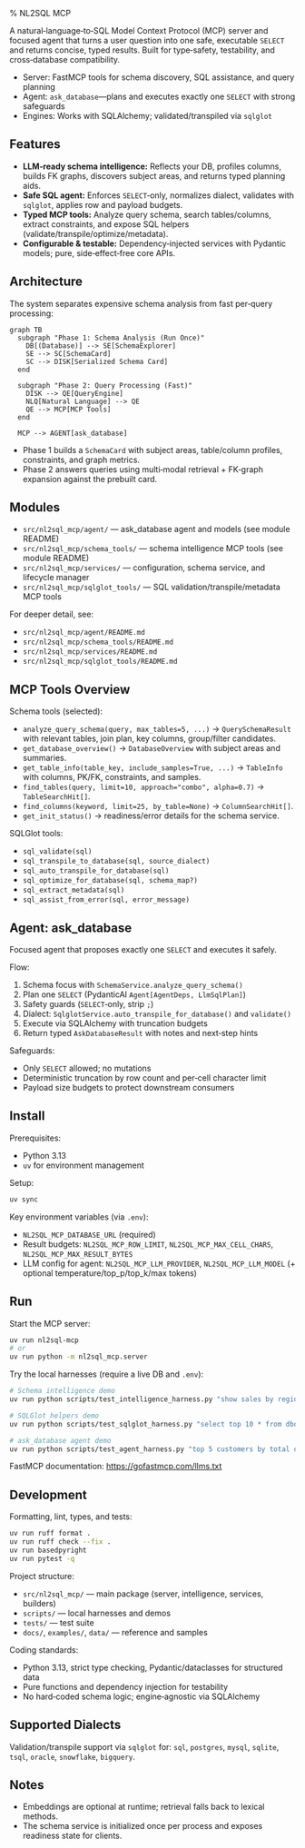 % NL2SQL MCP

A natural‑language‑to‑SQL Model Context Protocol (MCP) server and focused agent that turns a user question into one safe, executable `SELECT` and returns concise, typed results. Built for type‑safety, testability, and cross‑database compatibility.

- Server: FastMCP tools for schema discovery, SQL assistance, and query planning
- Agent: `ask_database`—plans and executes exactly one `SELECT` with strong safeguards
- Engines: Works with SQLAlchemy; validated/transpiled via `sqlglot`


## Features

- **LLM‑ready schema intelligence:** Reflects your DB, profiles columns, builds FK graphs, discovers subject areas, and returns typed planning aids.
- **Safe SQL agent:** Enforces `SELECT`‑only, normalizes dialect, validates with `sqlglot`, applies row and payload budgets.
- **Typed MCP tools:** Analyze query schema, search tables/columns, extract constraints, and expose SQL helpers (validate/transpile/optimize/metadata).
- **Configurable & testable:** Dependency‑injected services with Pydantic models; pure, side‑effect‑free core APIs.


## Architecture

The system separates expensive schema analysis from fast per‑query processing:

```mermaid
graph TB
  subgraph "Phase 1: Schema Analysis (Run Once)"
    DB[(Database)] --> SE[SchemaExplorer]
    SE --> SC[SchemaCard]
    SC --> DISK[Serialized Schema Card]
  end

  subgraph "Phase 2: Query Processing (Fast)"
    DISK --> QE[QueryEngine]
    NLQ[Natural Language] --> QE
    QE --> MCP[MCP Tools]
  end

  MCP --> AGENT[ask_database]
```

- Phase 1 builds a `SchemaCard` with subject areas, table/column profiles, constraints, and graph metrics.
- Phase 2 answers queries using multi‑modal retrieval + FK‑graph expansion against the prebuilt card.


## Modules

- `src/nl2sql_mcp/agent/` — ask_database agent and models (see module README)
- `src/nl2sql_mcp/schema_tools/` — schema intelligence MCP tools (see module README)
- `src/nl2sql_mcp/services/` — configuration, schema service, and lifecycle manager
- `src/nl2sql_mcp/sqlglot_tools/` — SQL validation/transpile/metadata MCP tools

For deeper detail, see:

- `src/nl2sql_mcp/agent/README.md`
- `src/nl2sql_mcp/schema_tools/README.md`
- `src/nl2sql_mcp/services/README.md`
- `src/nl2sql_mcp/sqlglot_tools/README.md`


## MCP Tools Overview

Schema tools (selected):
- `analyze_query_schema(query, max_tables=5, ...)` → `QuerySchemaResult` with relevant tables, join plan, key columns, group/filter candidates.
- `get_database_overview()` → `DatabaseOverview` with subject areas and summaries.
- `get_table_info(table_key, include_samples=True, ...)` → `TableInfo` with columns, PK/FK, constraints, and samples.
- `find_tables(query, limit=10, approach="combo", alpha=0.7)` → `TableSearchHit[]`.
- `find_columns(keyword, limit=25, by_table=None)` → `ColumnSearchHit[]`.
- `get_init_status()` → readiness/error details for the schema service.

SQLGlot tools:
- `sql_validate(sql)`
- `sql_transpile_to_database(sql, source_dialect)`
- `sql_auto_transpile_for_database(sql)`
- `sql_optimize_for_database(sql, schema_map?)`
- `sql_extract_metadata(sql)`
- `sql_assist_from_error(sql, error_message)`


## Agent: ask_database

Focused agent that proposes exactly one `SELECT` and executes it safely.

Flow:
1. Schema focus with `SchemaService.analyze_query_schema()`
2. Plan one `SELECT` (PydanticAI `Agent[AgentDeps, LlmSqlPlan]`)
3. Safety guards (`SELECT`‑only, strip `;`)
4. Dialect: `SqlglotService.auto_transpile_for_database()` and `validate()`
5. Execute via SQLAlchemy with truncation budgets
6. Return typed `AskDatabaseResult` with notes and next‑step hints

Safeguards:
- Only `SELECT` allowed; no mutations
- Deterministic truncation by row count and per‑cell character limit
- Payload size budgets to protect downstream consumers


## Install

Prerequisites:
- Python 3.13
- `uv` for environment management

Setup:

```bash
uv sync
```

Key environment variables (via `.env`):
- `NL2SQL_MCP_DATABASE_URL` (required)
- Result budgets: `NL2SQL_MCP_ROW_LIMIT`, `NL2SQL_MCP_MAX_CELL_CHARS`, `NL2SQL_MCP_MAX_RESULT_BYTES`
- LLM config for agent: `NL2SQL_MCP_LLM_PROVIDER`, `NL2SQL_MCP_LLM_MODEL` (+ optional temperature/top_p/top_k/max tokens)


## Run

Start the MCP server:

```bash
uv run nl2sql-mcp
# or
uv run python -m nl2sql_mcp.server
```

Try the local harnesses (require a live DB and `.env`):

```bash
# Schema intelligence demo
uv run python scripts/test_intelligence_harness.py "show sales by region"

# SQLGlot helpers demo
uv run python scripts/test_sqlglot_harness.py "select top 10 * from dbo.Customers"

# ask_database agent demo
uv run python scripts/test_agent_harness.py "top 5 customers by total order amount last 30 days"
```

FastMCP documentation: https://gofastmcp.com/llms.txt


## Development

Formatting, lint, types, and tests:

```bash
uv run ruff format .
uv run ruff check --fix .
uv run basedpyright
uv run pytest -q
```

Project structure:
- `src/nl2sql_mcp/` — main package (server, intelligence, services, builders)
- `scripts/` — local harnesses and demos
- `tests/` — test suite
- `docs/`, `examples/`, `data/` — reference and samples

Coding standards:
- Python 3.13, strict type checking, Pydantic/dataclasses for structured data
- Pure functions and dependency injection for testability
- No hard‑coded schema logic; engine‑agnostic via SQLAlchemy


## Supported Dialects

Validation/transpile support via `sqlglot` for:
`sql`, `postgres`, `mysql`, `sqlite`, `tsql`, `oracle`, `snowflake`, `bigquery`.


## Notes

- Embeddings are optional at runtime; retrieval falls back to lexical methods.
- The schema service is initialized once per process and exposes readiness state for clients.

